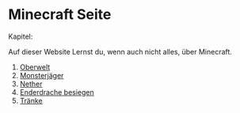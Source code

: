 # Minecraft Seite
    
Kapitel:
 
 Auf dieser Website Lernst du, wenn auch nicht alles, über Minecraft.
 
1. [Oberwelt](oberwelt.md)
1. [Monsterjäger](monsterjäger.md)
1. [Nether](nether.md)
1. [Enderdrache besiegen](end.md)
1. [Tränke](tränke.md)
    
